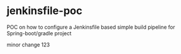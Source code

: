 # jenkinsfile-poc
POC on how to configure a Jenkinsfile based simple build pipeline for Spring-boot/gradle project


minor change 123
